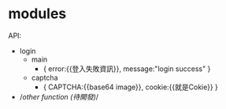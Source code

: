 # modules
API:
 - login
   - main
     - {
       error:{{登入失敗資訊}},
       message:"login success"
     } 
   - captcha
     - {
       CAPTCHA:{{base64 image}},
       cookie:{{就是Cokie}}
     }
 - /*other function (待開發)*/
